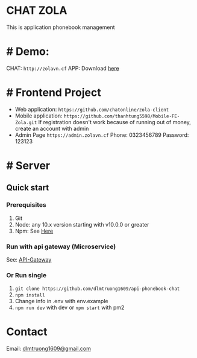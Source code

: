 # CHAT ZOLA

This is application phonebook management
# # Demo: 
CHAT: `http://zolavn.cf`
APP: Download [here]()
# # Frontend Project
- Web application: `https://github.com/chatonline/zola-client`
- Mobile application: `https://github.com/thanhtung5598/Mobile-FE-Zola.git`
If registration doesn't work because of running out of money, create an account with admin
- Admin Page `https://admin.zolavn.cf` 
  Phone: 0323456789
  Password: 123123
# # Server
## Quick start
### Prerequisites

1. Git
2. Node: any 10.x version starting with v10.0.0 or greater
3. Npm: See [Here](https://www.npmjs.com/)
### Run with api gateway (Microservice)

See: [API-Gateway](https://github.com/dlmtruong1609/api-gateway-chat)

### Or Run single
1. `git clone https://github.com/dlmtruong1609/api-phonebook-chat`
2. `npm install`
4. Change info in .env with env.example
3. `npm run dev` with dev or `npm start` with pm2 

# Contact
Email: dlmtruong1609@gmail.com
